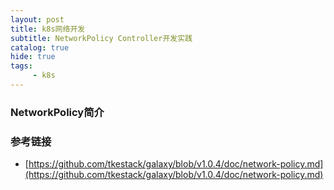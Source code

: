 ```yaml
---
layout: post
title: k8s网络开发
subtitle: NetworkPolicy Controller开发实践
catalog: true
hide: true
tags:
     - k8s
---
```


### NetworkPolicy简介




### 参考链接

- [https://github.com/tkestack/galaxy/blob/v1.0.4/doc/network-policy.md](https://github.com/tkestack/galaxy/blob/v1.0.4/doc/network-policy.md)

